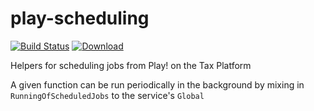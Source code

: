 # play-scheduling

[![Build Status](https://travis-ci.org/hmrc/play-scheduling.svg?branch=master)](https://travis-ci.org/hmrc/play-scheduling) [ ![Download](https://api.bintray.com/packages/hmrc/releases/play-scheduling/images/download.svg) ](https://bintray.com/hmrc/releases/play-scheduling/_latestVersion)

Helpers for scheduling jobs from Play! on the Tax Platform

A given function can be run periodically in the background by mixing in ```RunningOfScheduledJobs``` to the service's ```Global```
